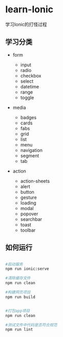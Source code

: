 # learn-Ionic

学习Ionic的打怪过程

## 学习分类

- form
  - input
  - radio
  - checkbox
  - select
  - datetime
  - range
  - toggle

- media
  - badges
  - cards
  - fabs
  - grid
  - list
  - menu
  - navigation
  - segment
  - tab

- action

  - action-sheets
  - alert
  - button
  - gesture
  - loading
  - modal
  - popover
  - searchbar
  - toast
  - toolbar

## 如何运行

```bash

#启动服务
npm run ionic:serve

#清除缓存文件
npm run clean

#构建网页项目
npm run build


#打包app项目
npm run clean

#测试文件中代码是否符合规范
npm run lint
```
